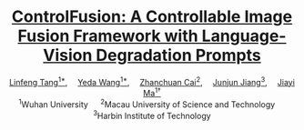<div align="center">
    <h1>
    <a href="https://arxiv.org/pdf/2503.23356?" target="_blank">ControlFusion: A Controllable Image Fusion Framework with Language-Vision Degradation Prompts</a>
    </h1>
    <div>
        <a href='https://github.com/Linfeng-Tang' target='_blank'>Linfeng Tang<sup>1*</sup></a>,&emsp;
        <a href='https://github.com/LfWhat' target='_blank'>Yeda Wang<sup>1*</sup></a>,&emsp;
        <a href='#' target='_blank'>Zhanchuan Cai<sup>2</sup></a>,&emsp;
        <a href='#' target='_blank'>Junjun Jiang<sup>3</sup></a>,&emsp;
        <a href='https://sites.google.com/site/jiayima2013' target='_blank'>Jiayi Ma<sup>1&#8224</sup></a>
    </div>
    <div>
        <sup>1</sup>Wuhan University &emsp;
        <sup>2</sup>Macau University of Science and Technology &emsp;
        <sup>3</sup>Harbin Institute of Technology
    </div>
    <!-- <div>
        <h4 align="center">
            <a href="https://github.com/Linfeng-Tang/ControlFusion" target='_blank'>
                <img src="https://img.shields.io/badge/🌟-Code-blue" style="padding-right: 20px;">
            </a>
            <a href="https://arxiv.org/pdf/2503.23356?" target='_blank'>
                <img src="https://img.shields.io/badge/arXiv-2503.23356-b31b1b.svg" style="padding-right: 20px;">
            </a>
        </h4>
    </div> -->
</div>
